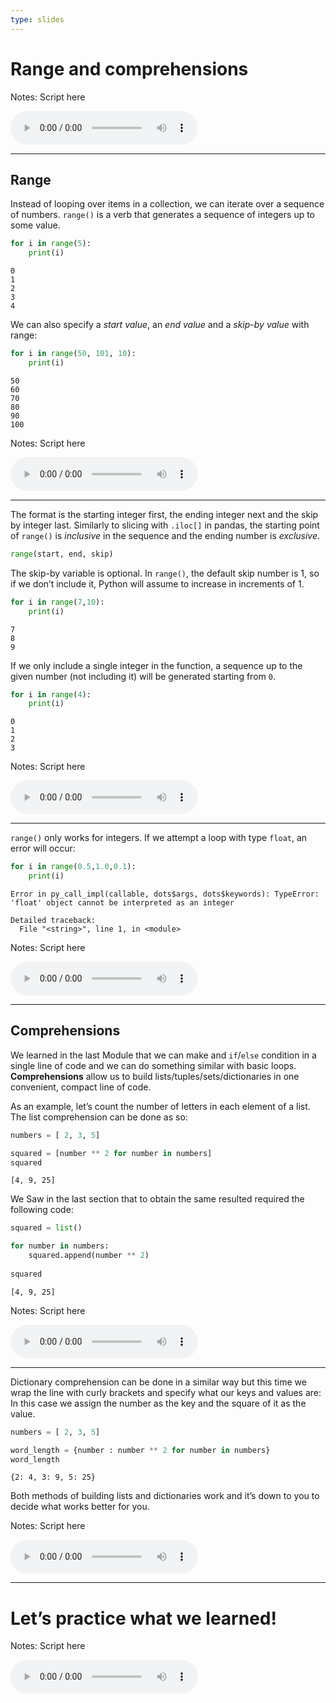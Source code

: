 ```yaml
---
type: slides
---
```


# Range and comprehensions

Notes: Script here

<html>

<audio controls >

<source src="/placeholder_audio.mp3" />

</audio>

</html>

---

## Range

Instead of looping over items in a collection, we can iterate over a
sequence of numbers. `range()` is a verb that generates a sequence of
integers up to some value.

``` python
for i in range(5):
    print(i)
```

```out
0
1
2
3
4
```

We can also specify a *start value*, an *end value* and a *skip-by
value* with range:

``` python
for i in range(50, 101, 10):
    print(i)
```

```out
50
60
70
80
90
100
```

Notes: Script here

<html>

<audio controls >

<source src="/placeholder_audio.mp3" />

</audio>

</html>

---

The format is the starting integer first, the ending integer next and
the skip by integer last. Similarly to slicing with `.iloc[]` in pandas,
the starting point of `range()` is *inclusive* in the sequence and the
ending number is *exclusive*.

``` python
range(start, end, skip)
```

The skip-by variable is optional. In `range()`, the default skip number
is 1, so if we don’t include it, Python will assume to increase in
increments of 1.

``` python
for i in range(7,10):
    print(i)
```

```out
7
8
9
```

If we only include a single integer in the function, a sequence up to
the given number (not including it) will be generated starting from `0`.

``` python
for i in range(4):
    print(i)
```

```out
0
1
2
3
```

Notes: Script here

<html>

<audio controls >

<source src="/placeholder_audio.mp3" />

</audio>

</html>

---

`range()` only works for integers. If we attempt a loop with type
`float`, an error will occur:

``` python
for i in range(0.5,1.0,0.1):
    print(i)
```

```out
Error in py_call_impl(callable, dots$args, dots$keywords): TypeError: 'float' object cannot be interpreted as an integer

Detailed traceback: 
  File "<string>", line 1, in <module>
```

Notes: Script here

<html>

<audio controls >

<source src="/placeholder_audio.mp3" />

</audio>

</html>

---

## Comprehensions

We learned in the last Module that we can make and `if`/`else` condition
in a single line of code and we can do something similar with basic
loops. **Comprehensions** allow us to build
lists/tuples/sets/dictionaries in one convenient, compact line of code.

As an example, let’s count the number of letters in each element of a
list. The list comprehension can be done as so:

``` python
numbers = [ 2, 3, 5]

squared = [number ** 2 for number in numbers]
squared
```

```out
[4, 9, 25]
```

We Saw in the last section that to obtain the same resulted required the
following code:

``` python
squared = list()

for number in numbers: 
    squared.append(number ** 2)
    
squared
```

```out
[4, 9, 25]
```

Notes: Script here

<html>

<audio controls >

<source src="/placeholder_audio.mp3" />

</audio>

</html>

---

Dictionary comprehension can be done in a similar way but this time we
wrap the line with curly brackets and specify what our keys and values
are: In this case we assign the number as the key and the square of it
as the value.

``` python
numbers = [ 2, 3, 5]

word_length = {number : number ** 2 for number in numbers}
word_length
```

```out
{2: 4, 3: 9, 5: 25}
```

Both methods of building lists and dictionaries work and it’s down to
you to decide what works better for you.

Notes: Script here

<html>

<audio controls >

<source src="/placeholder_audio.mp3" />

</audio>

</html>

---

# Let’s practice what we learned\!

Notes: Script here

<html>

<audio controls >

<source src="/placeholder_audio.mp3" />
